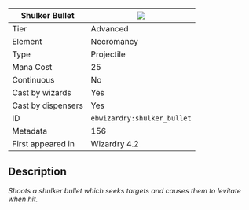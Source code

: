 | Shulker Bullet |![](https://github.com/Electroblob77/Wizardry/blob/1.12.2/src/main/resources/assets/ebwizardry/textures/spells/ebwizardry:shulker_bullet.png)|
|---|---|
| Tier | Advanced |
| Element | Necromancy |
| Type | Projectile |
| Mana Cost | 25 |
| Continuous | No |
| Cast by wizards | Yes |
| Cast by dispensers | Yes |
| ID | `ebwizardry:shulker_bullet` |
| Metadata | 156 |
| First appeared in | Wizardry 4.2 |
## Description
_Shoots a shulker bullet which seeks targets and causes them to levitate when hit._